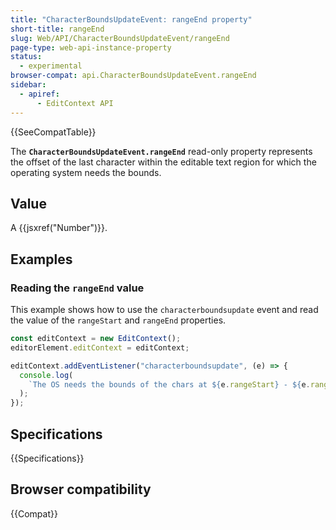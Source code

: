 ```yaml
---
title: "CharacterBoundsUpdateEvent: rangeEnd property"
short-title: rangeEnd
slug: Web/API/CharacterBoundsUpdateEvent/rangeEnd
page-type: web-api-instance-property
status:
  - experimental
browser-compat: api.CharacterBoundsUpdateEvent.rangeEnd
sidebar:
  - apiref:
      - EditContext API
---
```


{{SeeCompatTable}}

The **`CharacterBoundsUpdateEvent.rangeEnd`** read-only property represents the offset of the last character within the editable text region for which the operating system needs the bounds.

## Value

A {{jsxref("Number")}}.

## Examples

### Reading the `rangeEnd` value

This example shows how to use the `characterboundsupdate` event and read the value of the `rangeStart` and `rangeEnd` properties.

```js
const editContext = new EditContext();
editorElement.editContext = editContext;

editContext.addEventListener("characterboundsupdate", (e) => {
  console.log(
    `The OS needs the bounds of the chars at ${e.rangeStart} - ${e.rangeEnd}.`,
  );
});
```

## Specifications

{{Specifications}}

## Browser compatibility

{{Compat}}

